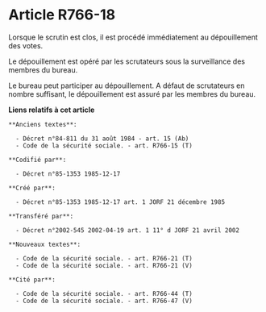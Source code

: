 # Article R766-18

Lorsque le scrutin est clos, il est procédé immédiatement au dépouillement des votes. 

Le dépouillement est opéré par les scrutateurs sous la surveillance des membres du bureau. 

Le bureau peut participer au dépouillement. A défaut de scrutateurs en nombre suffisant, le dépouillement est assuré par les
membres du bureau.

**Liens relatifs à cet article**

	**Anciens textes**:

	  - Décret n°84-811 du 31 août 1984 - art. 15 (Ab)
	  - Code de la sécurité sociale. - art. R766-15 (T)

	**Codifié par**:

	  - Décret n°85-1353 1985-12-17

	**Créé par**:

	  - Décret n°85-1353 1985-12-17 art. 1 JORF 21 décembre 1985

	**Transféré par**:

	  - Décret n°2002-545 2002-04-19 art. 1 11° d JORF 21 avril 2002

	**Nouveaux textes**:

	  - Code de la sécurité sociale. - art. R766-21 (T)
	  - Code de la sécurité sociale. - art. R766-21 (V)

	**Cité par**:

	  - Code de la sécurité sociale. - art. R766-44 (T)
	  - Code de la sécurité sociale. - art. R766-47 (V)
